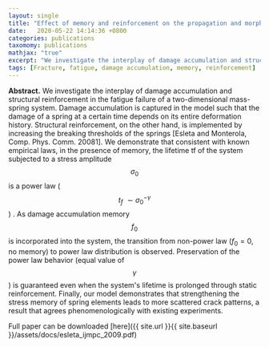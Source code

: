 ```yaml
---
layout: single
title: "Effect of memory and reinforcement on the propagation and morphology of fracture in a two-dimensional mass-spring system"
date:   2020-05-22 14:14:36 +0800
categories: publications
taxomomy: publications
mathjax: "true"
excerpt: "We investigate the interplay of damage accumulation and structural reinforcement in the fatigue failure of a two-dimensional mass-spring system."
tags: [Fracture, fatigue, damage accumulation, memory, reinforcement]
---
```

**Abstract.** We investigate the interplay of damage accumulation and structural reinforcement in the fatigue failure of a two-dimensional mass-spring system. Damage accumulation is captured in the model such that the damage of a spring at a certain time depends on its entire deformation history. Structural reinforcement, on the other hand, is implemented by increasing the breaking thresholds of the springs [Esleta and Monterola, Comp. Phys. Comm. 20081]. We demonstrate that consistent with known empirical laws, in the presence of memory, the lifetime tf of the system subjected to a stress amplitude $$\sigma_0$$ is a power law ($$t_f ~\sim \sigma_0^{-\gamma}$$) . As damage accumulation memory $$f_0$$ is incorporated into the system, the transition from non-power law ($f_0 = 0$, no memory) to power law distribution is observed. Preservation of the power law behavior (equal value of $$\gamma$$) is guaranteed even when the system's lifetime is prolonged through static reinforcement. Finally, our model demonstrates that strengthening the stress memory of spring elements leads to more scattered crack patterns, a result that agrees phenomenologically with existing experiments.

Full paper can be downloaded [here]({{ site.url }}{{ site.baseurl }}/assets/docs/esleta_ijmpc_2009.pdf)
